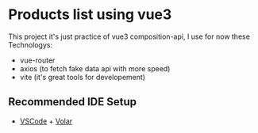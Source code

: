 # Products list using vue3

This project it's just practice of vue3 composition-api, I use for now these Technologys:

- vue-router 
- axios (to fetch fake data api with more speed)
- vite (it's great tools for developement)
## Recommended IDE Setup

- [VSCode](https://code.visualstudio.com/) + [Volar](https://marketplace.visualstudio.com/items?itemName=johnsoncodehk.volar)
